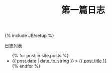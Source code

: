 ﻿---
layout: page
title: 第一篇日志
tagline: Supporting tagline
---
{% include JB/setup %}

日志列表

<ul class="posts">
  {% for post in site.posts %}
    <li><span>{{ post.date | date_to_string }}</span> &raquo; <a href="{{ BASE_PATH }}{{ post.url }}">{{ post.title }}</a></li>
  {% endfor %}
</ul>



